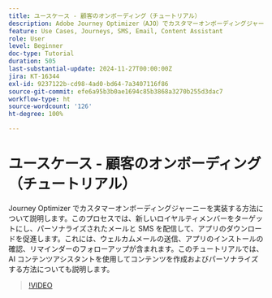 ```yaml
---
title: ユースケース - 顧客のオンボーディング（チュートリアル）
description: Adobe Journey Optimizer（AJO）でカスタマーオンボーディングジャーニーを実装する方法について説明します。このプロセスでは、新しいロイヤルティメンバーをターゲットにし、パーソナライズされたメールと SMS を配信して、アプリのダウンロードを促進します。これには、ウェルカムメールの送信、アプリのインストールの確認、リマインダーのフォローアップが含まれます。このチュートリアルでは、AI コンテンツアシスタントを使用してコンテンツを作成およびパーソナライズする方法についても説明します。
feature: Use Cases, Journeys, SMS, Email, Content Assistant
role: User
level: Beginner
doc-type: Tutorial
duration: 505
last-substantial-update: 2024-11-27T00:00:00Z
jira: KT-16344
exl-id: 9237122b-cd98-4ad0-bd64-7a3407116f86
source-git-commit: efe6a95b3b0ae1694c85b3868a3270b255d3dac7
workflow-type: ht
source-wordcount: '126'
ht-degree: 100%

---
```


# ユースケース - 顧客のオンボーディング（チュートリアル）

Journey Optimizer でカスタマーオンボーディングジャーニーを実装する方法について説明します。このプロセスでは、新しいロイヤルティメンバーをターゲットにし、パーソナライズされたメールと SMS を配信して、アプリのダウンロードを促進します。これには、ウェルカムメールの送信、アプリのインストールの確認、リマインダーのフォローアップが含まれます。このチュートリアルでは、AI コンテンツアシスタントを使用してコンテンツを作成およびパーソナライズする方法についても説明します。

>[!VIDEO](https://video.tv.adobe.com/v/3440650/?learn=on&enablevpops)
